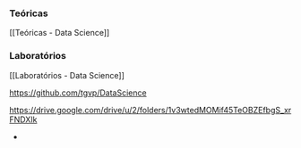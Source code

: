 ### Teóricas

[[Teóricas - Data Science]]

### Laboratórios

[[Laboratórios - Data Science]]

https://github.com/tgvp/DataScience

https://drive.google.com/drive/u/2/folders/1v3wtedMOMif45TeOBZEfbgS_xrFNDXIk

- 